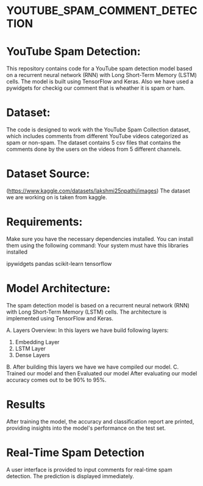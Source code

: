 # YOUTUBE_SPAM_COMMENT_DETECTION
# YouTube Spam Detection:
This repository contains code for a YouTube spam detection model based on a recurrent neural network (RNN) with Long Short-Term Memory (LSTM) cells. The model is built using TensorFlow and Keras. Also we have used a pywidgets for checkig our comment that is wheather it is spam or ham.

# Dataset:
The code is designed to work with the YouTube Spam Collection dataset, which includes comments from different YouTube videos categorized as spam or non-spam. The dataset contains 5 csv files that contains the comments done by the users on the videos from 5 different channels.

# Dataset Source:

(https://www.kaggle.com/datasets/lakshmi25npathi/images)
The dataset we are working on is taken from kaggle.


# Requirements:
Make sure you have the necessary dependencies installed. You can install them using the following command:
Your system must have this libraries installed

ipywidgets
pandas
scikit-learn
tensorflow

# Model Architecture:
The spam detection model is based on a recurrent neural network (RNN) with Long Short-Term Memory (LSTM) cells. The architecture is implemented using TensorFlow and Keras.

A. Layers Overview:
In this layers we have build following layers:
1. Embedding Layer
2. LSTM Layer
3. Dense Layers

B. After building this layers we have we have compiled our model.
C. Trained our model and then Evaluated our model
After evaluating our model accuracy comes out to be 90% to 95%.

# Results
After training the model, the accuracy and classification report are printed, providing insights into the model's performance on the test set.

# Real-Time Spam Detection
A user interface is provided to input comments for real-time spam detection. The prediction is displayed immediately.
